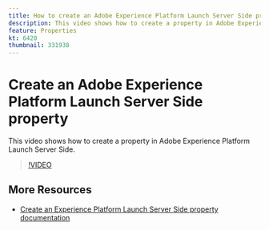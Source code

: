 ```yaml
---
title: How to create an Adobe Experience Platform Launch Server Side property
description: This video shows how to create a property in Adobe Experience Platform Launch Server Side. 
feature: Properties
kt: 6420
thumbnail: 331938
---
```


# Create an Adobe Experience Platform Launch Server Side property

This video shows how to create a property in Adobe Experience Platform Launch Server Side. 

>[!VIDEO](https://video.tv.adobe.com/v/331938?quality=12&learn=on)

## More Resources

* [Create an Experience Platform Launch Server Side property documentation](https://experienceleague.adobe.com/docs/launch/using/server-side-info/server-side-getting-started.html#create-platform-launch-server-side-property)